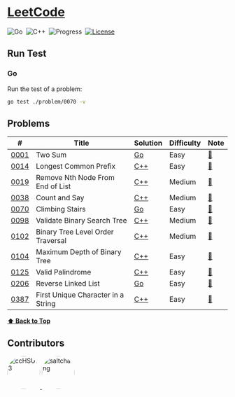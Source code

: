 # [LeetCode](https://leetcode.com/problemset/all)

 ![Go](https://img.shields.io/badge/language-Go-007d9c)&nbsp;
 ![C++](https://img.shields.io/badge/language-C++-004283)&nbsp;
 ![Progress](https://img.shields.io/badge/progess-11%20%2F%202082-sucess)&nbsp;
[![License](https://img.shields.io/badge/license-MIT-a31f34)](./LICENSE)

## Run Test

### Go

Run the test of a problem:

```bash
go test ./problem/0070 -v
```

## Problems

| #      | Title                              | Solution        | Difficulty | Note                |
|--------|------------------------------------|-----------------|------------|---------------------|
| [0001] | Two Sum                            | [Go][0001_Go]   | Easy       | [:memo:][0001_Note] |
| [0014] | Longest Common Prefix              | [C++][0014_C++] | Easy       | [:memo:][0014_Note] |
| [0019] | Remove Nth Node From End of List   | [C++][0019_C++] | Medium     | [:memo:][0019_Note] |
| [0038] | Count and Say                      | [C++][0038_C++] | Medium     | [:memo:][0038_Note] |
| [0070] | Climbing Stairs                    | [Go][0070_Go]   | Easy       | [:memo:][0070_Note] |
| [0098] | Validate Binary Search Tree        | [C++][0098_C++] | Medium     | [:memo:][0098_Note] |
| [0102] | Binary Tree Level Order Traversal  | [C++][0102_C++] | Medium     | [:memo:][0102_Note] |
| [0104] | Maximum Depth of Binary Tree       | [C++][0104_C++] | Easy       | [:memo:][0104_Note] |
| [0125] | Valid Palindrome                   | [C++][0125_C++] | Easy       | [:memo:][0125_Note] |
| [0206] | Reverse Linked List                | [Go][0206_Go]   | Easy       | [:memo:][0206_Note] |
| [0387] | First Unique Character in a String | [C++][0387_C++] | Easy       | [:memo:][0387_Note] |

[**:arrow_up: Back to Top**](#leetcode)

## Contributors

<a href="https://github.com/ccHSU13">
    <img
      src="https://avatars.githubusercontent.com/u/86006022"
      alt="ccHSU13"
      width="75px"
      style="border-radius:50%;"
    >
</a>
<a href="https://github.com/saltchang">
    <img
      src="https://avatars.githubusercontent.com/u/44324205"
      alt="saltchang"
      width="75px"
      style="border-radius:50%;"
    >
</a>

<!-- 0001 -->
[0001]: https://leetcode.com/problems/two-sum
[0001_Note]: ./problem/0001/README.md#:memo:-note
[0001_Go]: ./problem/0001/two_sum.go

<!-- 0014 -->
[0014]: https://leetcode.com/problems/longest-common-prefix
[0014_Note]: ./problem/0014/README.md#:memo:-note
[0014_C++]: ./problem/0014/longest_common_prefix.cpp

<!-- 0019 -->
[0019]: https://leetcode.com/problems/remove-nth-node-from-end-of-list
[0019_Note]: ./problem/0019/README.md#:memo:-note
[0019_C++]: ./problem/0019/remove_nth_node_from_end_of_list.cpp

<!-- 0038 -->
[0038]: https://leetcode.com/problems/count-and-say
[0038_Note]: ./problem/0038/README.md#:memo:-note
[0038_C++]: ./problem/0038/count_and_say.cpp

<!-- 0070 -->
[0070]: https://leetcode.com/problems/climbing-stairs
[0070_Note]: ./problem/0070/README.md#:memo:-note
[0070_Go]: ./problem/0070/climbing_stairs.go

<!-- 0098 -->
[0098]: https://leetcode.com/problems/validate-binary-search-tree
[0098_Note]: ./problem/0098/README.md#:memo:-note
[0098_C++]: ./problem/0098/validate_binary_search_tree.cpp

<!-- 0102 -->
[0102]: https://leetcode.com/problems/binary-tree-level-order-traversal
[0102_Note]: ./problem/0102/README.md#:memo:-note
[0102_C++]: ./problem/0102/binary_tree_level_order_traversal.cpp

<!-- 0104 -->
[0104]: https://leetcode.com/problems/maximum-depth-of-binary-tree
[0104_Note]: ./problem/0104/README.md#:memo:-note
[0104_C++]: ./problem/0104/maximum_depth_of_binary_tree.cpp

<!-- 0125 -->
[0125]: https://leetcode.com/problems/valid-palindrome
[0125_Note]: ./problem/0125/README.md#:memo:-note
[0125_C++]: ./problem/0125/valid_palindrome.cpp

<!-- 0206 -->
[0206]: https://leetcode.com/problems/reverse-linked-list
[0206_Note]: ./problem/0206/README.md#:memo:-note
[0206_Go]: ./problem/0206/reverse_linked_list.go

<!-- 0387 -->
[0387]: https://leetcode.com/problems/first-unique-character-in-a-string
[0387_Note]: ./problem/0387/README.md#:memo:-note
[0387_C++]: ./problem/0387/first_unique_character_in_a_string.cpp
